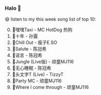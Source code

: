 

### Halo 👋

😄 listen to my this week song list of top 10:

0. 🌈嘿嘿Taxi - MC HotDog 热狗
1. 🌈十年 - 孙露
2. 🌈Chill Out - 瘦子E.SO
3. 🌈Salute - 陈冠希
4. 🌈谣言 - 陈冠希
5. 🌈Jungle (Live版) - 顽童MJ116
6. 🌈无心睡眠 - 陈冠希
7. 🌈头文字T (Live) - TizzyT
8. 🌈Party MC - 顽童MJ116
9. 🌈Where l come through - 顽童MJ116

